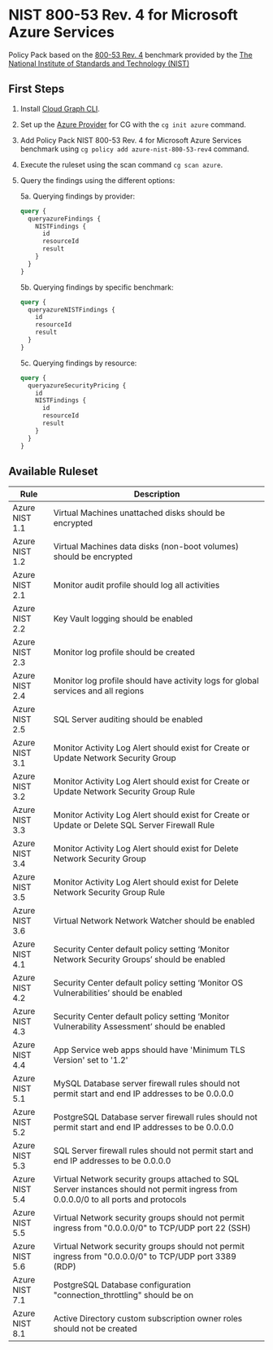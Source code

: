 # NIST 800-53 Rev. 4 for Microsoft Azure Services

Policy Pack based on the [800-53 Rev. 4](https://csrc.nist.gov/publications/detail/sp/800-53/rev-4/archive/2015-01-22) benchmark provided by the [The National Institute of Standards and Technology (NIST)](https://www.nist.gov)

## First Steps

1. Install [Cloud Graph CLI](https://docs.cloudgraph.dev/quick-start).
2. Set up the [Azure Provider](https://www.npmjs.com/package/@cloudgraph/cg-provider-azure) for CG with the `cg init azure` command.
3. Add Policy Pack NIST 800-53 Rev. 4 for Microsoft Azure Services benchmark using `cg policy add azure-nist-800-53-rev4` command.
4. Execute the ruleset using the scan command `cg scan azure`.
5. Query the findings using the different options:

   5a. Querying findings by provider:

   ```graphql
   query {
     queryazureFindings {
       NISTFindings {
         id
         resourceId
         result
       }
     }
   }
   ```

   5b. Querying findings by specific benchmark:

   ```graphql
   query {
     queryazureNISTFindings {
       id
       resourceId
       result
     }
   }
   ```

   5c. Querying findings by resource:

   ```graphql
   query {
     queryazureSecurityPricing {
       id
       NISTFindings {
         id
         resourceId
         result
       }
     }
   }
   ```

## Available Ruleset

| Rule            | Description                                                                                                                                         |
| --------------- | --------------------------------------------------------------------------------------------------------------------------------------------------- |
| Azure NIST 1.1  | Virtual Machines unattached disks should be encrypted                                                                                               |
| Azure NIST 1.2  | Virtual Machines data disks (non-boot volumes) should be encrypted                                                                                  |
| Azure NIST 2.1  | Monitor audit profile should log all activities                                                                                                     |
| Azure NIST 2.2  | Key Vault logging should be enabled                                                                                                                 |
| Azure NIST 2.3  | Monitor log profile should be created                                                                                                               |
| Azure NIST 2.4  | Monitor log profile should have activity logs for global services and all regions                                                                   |
| Azure NIST 2.5  | SQL Server auditing should be enabled                                                                                                               |
| Azure NIST 3.1  | Monitor Activity Log Alert should exist for Create or Update Network Security Group                                                                 |
| Azure NIST 3.2  | Monitor Activity Log Alert should exist for Create or Update Network Security Group Rule                                                            |
| Azure NIST 3.3  | Monitor Activity Log Alert should exist for Create or Update or Delete SQL Server Firewall Rule                                                     |
| Azure NIST 3.4  | Monitor Activity Log Alert should exist for Delete Network Security Group                                                                           |
| Azure NIST 3.5  | Monitor Activity Log Alert should exist for Delete Network Security Group Rule                                                                      |
| Azure NIST 3.6  | Virtual Network Network Watcher should be enabled                                                                                                   |
| Azure NIST 4.1  | Security Center default policy setting ‘Monitor Network Security Groups’ should be enabled                                                          |
| Azure NIST 4.2  | Security Center default policy setting ‘Monitor OS Vulnerabilities’ should be enabled                                                               |
| Azure NIST 4.3  | Security Center default policy setting ‘Monitor Vulnerability Assessment’ should be enabled                                                         |
| Azure NIST 4.4  | App Service web apps should have 'Minimum TLS Version' set to '1.2'                                                                                 |
| Azure NIST 5.1  | MySQL Database server firewall rules should not permit start and end IP addresses to be 0.0.0.0                                                     |
| Azure NIST 5.2  | PostgreSQL Database server firewall rules should not permit start and end IP addresses to be 0.0.0.0                                                |
| Azure NIST 5.3  | SQL Server firewall rules should not permit start and end IP addresses to be 0.0.0.0                                                                |
| Azure NIST 5.4  | Virtual Network security groups attached to SQL Server instances should not permit ingress from 0.0.0.0/0 to all ports and protocols                |
| Azure NIST 5.5  | Virtual Network security groups should not permit ingress from "0.0.0.0/0" to TCP/UDP port 22 (SSH)                                                 |
| Azure NIST 5.6  | Virtual Network security groups should not permit ingress from "0.0.0.0/0" to TCP/UDP port 3389 (RDP)                                               |
| Azure NIST 7.1  | PostgreSQL Database configuration "connection_throttling" should be on                                                                              |
| Azure NIST 8.1  | Active Directory custom subscription owner roles should not be created                                                                              |